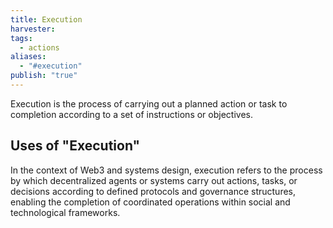 ```yaml
---
title: Execution
harvester: 
tags:
  - actions
aliases:
  - "#execution"
publish: "true"
---
```


Execution is the process of carrying out a planned action or task to completion according to a set of instructions or objectives.

## Uses of "Execution"

In the context of Web3 and systems design, execution refers to the process by which decentralized agents or systems carry out actions, tasks, or decisions according to defined protocols and governance structures, enabling the completion of coordinated operations within social and technological frameworks.
